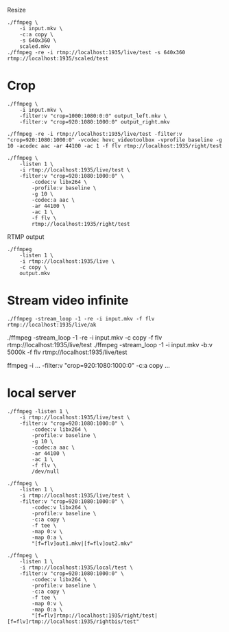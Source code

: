 Resize

```
./ffmpeg \
    -i input.mkv \
    -c:a copy \
    -s 640x360 \
    scaled.mkv
./ffmpeg -re -i rtmp://localhost:1935/live/test -s 640x360 rtmp://localhost:1935/scaled/test
```

# Crop

```
./ffmpeg \
    -i input.mkv \
    -filter:v "crop=1000:1080:0:0" output_left.mkv \
    -filter:v "crop=920:1080:1000:0" output_right.mkv

./ffmpeg -re -i rtmp://localhost:1935/live/test -filter:v "crop=920:1080:1000:0" -vcodec hevc_videotoolbox -vprofile baseline -g 10 -acodec aac -ar 44100 -ac 1 -f flv rtmp://localhost:1935/right/test

./ffmpeg \
    -listen 1 \
    -i rtmp://localhost:1935/live/test \
    -filter:v "crop=920:1080:1000:0" \
        -codec:v libx264 \
        -profile:v baseline \
        -g 10 \
        -codec:a aac \
        -ar 44100 \
        -ac 1 \
        -f flv \
        rtmp://localhost:1935/right/test

```

RTMP output

```
./ffmpeg
    -listen 1 \
    -i rtmp://localhost:1935/live \
    -c copy \
    output.mkv
```

# Stream video infinite

```
./ffmpeg -stream_loop -1 -re -i input.mkv -f flv rtmp://localhost:1935/live/ak
```

./ffmpeg -stream_loop -1 -re -i input.mkv -c copy -f flv rtmp://localhost:1935/live/test
./ffmpeg -stream_loop -1 -i input.mkv -b:v 5000k -f flv rtmp://localhost:1935/live/test

ffmpeg -i ... -filter:v "crop=920:1080:1000:0" -c:a copy ...

# local server

```
./ffmpeg -listen 1 \
    -i rtmp://localhost:1935/live/test \
    -filter:v "crop=920:1080:1000:0" \
        -codec:v libx264 \
        -profile:v baseline \
        -g 10 \
        -codec:a aac \
        -ar 44100 \
        -ac 1 \
        -f flv \
        /dev/null

./ffmpeg \
    -listen 1 \
    -i rtmp://localhost:1935/live/test \
    -filter:v "crop=920:1080:1000:0" \
        -codec:v libx264 \
        -profile:v baseline \
        -c:a copy \
        -f tee \
        -map 0:v \
        -map 0:a \
        "[f=flv]out1.mkv|[f=flv]out2.mkv"

./ffmpeg \
    -listen 1 \
    -i rtmp://localhost:1935/local/test \
    -filter:v "crop=920:1080:1000:0" \
        -codec:v libx264 \
        -profile:v baseline \
        -c:a copy \
        -f tee \
        -map 0:v \
        -map 0:a \
        "[f=flv]rtmp://localhost:1935/right/test|[f=flv]rtmp://localhost:1935/rightbis/test"
```

